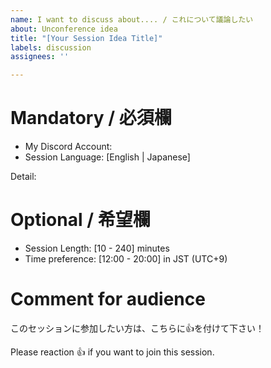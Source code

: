 ```yaml
---
name: I want to discuss about.... / これについて議論したい
about: Unconference idea
title: "[Your Session Idea Title]"
labels: discussion
assignees: ''

---
```


# Mandatory / 必須欄
- My Discord Account:
- Session Language: [English | Japanese]

Detail:


# Optional / 希望欄 
- Session Length: [10 - 240] minutes
- Time preference: [12:00 - 20:00] in JST (UTC+9)

# Comment for audience

このセッションに参加したい方は、こちらに👍を付けて下さい！

Please reaction 👍 if you want to join this session.
